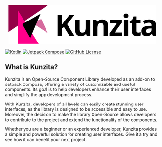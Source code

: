 <div margin="70px 0px 70px 0px" align="center">
  
  <picture>
    <source media="(prefers-color-scheme: dark)" srcset="Logo-White.png">
    <img src="Logo (2).png"/>
  </picture>
  
</div>

[![Kotlin](https://img.shields.io/badge/Kotlin-1.8.20-blueviolet.svg?logo=kotlin)](http://kotlinlang.org)
[![Jetpack Compose](https://img.shields.io/badge/Jetpack%20Compose-1.4.0-ff69b4)](http://kotlinlang.org)
[![GitHub License](https://img.shields.io/badge/license-Apache%20License%202.0-blue.svg?style=flat)](http://www.apache.org/licenses/LICENSE-2.0)

## What is Kunzita?
Kunzita is an Open-Source Component Library developed as an add-on to Jetpack Compose, offering a variety of customizable and useful components. Its goal is to help developers enhance their user interfaces and simplify the app development process.

With Kunzita, developers of all levels can easily create stunning user interfaces, as the library is designed to be accessible and easy to use. Moreover, the decision to make the library Open-Source allows developers to contribute to the project and extend the functionality of the components.

Whether you are a beginner or an experienced developer, Kunzita provides a simple and powerful solution for creating user interfaces. Give it a try and see how it can benefit your next project.
